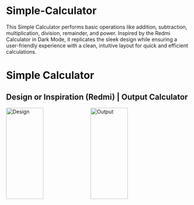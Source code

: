 # Simple-Calculator
This Simple Calculator performs basic operations like addition, subtraction, multiplication, division, remainder, and power. Inspired by the Redmi Calculator in Dark Mode, it replicates the sleek design while ensuring a user-friendly experience with a clean, intuitive layout for quick and efficient calculations.

# Simple Calculator

## Design or Inspiration (Redmi)            |            Output Calculator

<img src="https://i.ibb.co/JmDmx37/d6aa9304-9c0b-49e9-b532-73456188a39e.jpg" alt="Design" width="45%" height="250px"/>                        <img src="https://i.ibb.co/ZmFhV72/Screenshot-2024-08-23-144301-removebg-preview.png" alt="Output" width="45%" height="250px"/>
